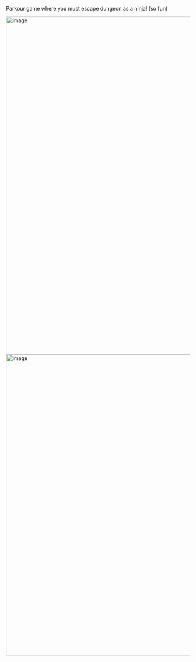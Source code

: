 Parkour game where you must escape dungeon as a ninja! (so fun)

<img width="1822" height="923" alt="image" src="https://github.com/user-attachments/assets/3b1b7ba4-2fce-424a-ab28-060e1ef1972b" />

<img width="1348" height="824" alt="image" src="https://github.com/user-attachments/assets/f9e9f821-a9b7-4347-b4c8-611aec85b231" />
